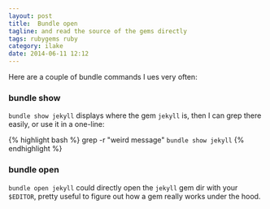 ```yaml
---
layout: post
title:  Bundle open
tagline: and read the source of the gems directly
tags: rubygems ruby
category: ilake
date: 2014-06-11 12:12
---
```

Here are a couple of bundle commands I ues very often:

### bundle show

`bundle show jekyll` displays where the gem `jekyll` is, then I can grep there easily, or use it in a one-line:

{% highlight bash %}
grep -r "weird message" `bundle show jekyll`
{% endhighlight %}

### bundle open

`bundle open jekyll` could directly open the `jekyll` gem dir with your `$EDITOR`, pretty useful to figure out how a gem really works under the hood.
